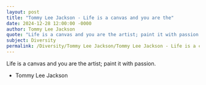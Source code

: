 ```yaml
---
layout: post
title: "Tommy Lee Jackson - Life is a canvas and you are the"
date: 2024-12-28 12:00:00 -0000
author: Tommy Lee Jackson
quote: "Life is a canvas and you are the artist; paint it with passion."
subject: Diversity
permalink: /Diversity/Tommy Lee Jackson/Tommy Lee Jackson - Life is a canvas and you are the
---
```


Life is a canvas and you are the artist; paint it with passion.

- Tommy Lee Jackson

